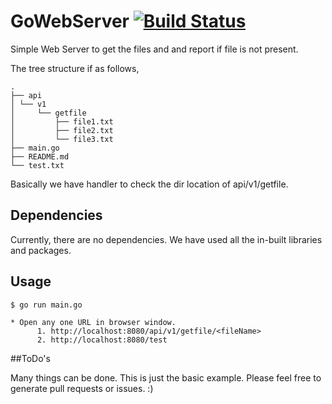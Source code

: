 # GoWebServer [![Build Status](https://travis-ci.org/yogesh-desai/GoWebServer.svg?branch=master)](https://travis-ci.org/yogesh-desai/GoWebServer)

Simple Web Server to get the files and and report if file is not present.

The tree structure if as follows,
```
.
├── api
│ └── v1
│     └── getfile
│         ├── file1.txt
│         ├── file2.txt
│         └── file3.txt
├── main.go
├── README.md
└── test.txt

```
Basically we have handler to check the dir location of api/v1/getfile.

## Dependencies
Currently, there are no dependencies. We have used all the in-built libraries and packages.

## Usage

```
$ go run main.go

* Open any one URL in browser window.
      1. http://localhost:8080/api/v1/getfile/<fileName>
      2. http://localhost:8080/test

```


##ToDo's

Many things can be done. This is just the basic example.
Please feel free to generate pull requests or issues. :)
